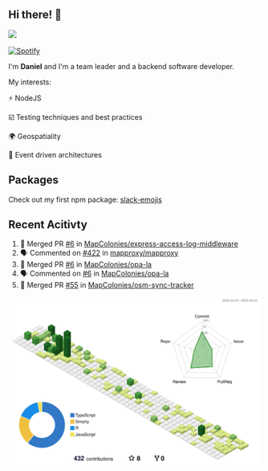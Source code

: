 ## Hi there! 👋

<p>
  <img src="https://github-readme-stats.vercel.app/api?username=syncush&theme=tokyonight">
</p>

[![Spotify](https://novatorem-rust.vercel.app/api/spotify)](https://open.spotify.com/user/syncush)

I'm **Daniel** and I'm a team leader and a backend software developer.

My interests:

⚡ NodeJS

☑️ Testing techniques and best practices

🌍 Geospatiality

🧠 Event driven architectures

## Packages
Check out my first npm package: [slack-emojis](https://www.npmjs.com/package/slack-emojis)

## Recent Acitivty
<!--START_SECTION:activity-->
1. 🎉 Merged PR [#6](https://github.com/MapColonies/express-access-log-middleware/pull/6) in [MapColonies/express-access-log-middleware](https://github.com/MapColonies/express-access-log-middleware)
2. 🗣 Commented on [#422](https://github.com/mapproxy/mapproxy/issues/422) in [mapproxy/mapproxy](https://github.com/mapproxy/mapproxy)
3. 🎉 Merged PR [#6](https://github.com/MapColonies/opa-la/pull/6) in [MapColonies/opa-la](https://github.com/MapColonies/opa-la)
4. 🗣 Commented on [#6](https://github.com/MapColonies/opa-la/issues/6) in [MapColonies/opa-la](https://github.com/MapColonies/opa-la)
5. 🎉 Merged PR [#55](https://github.com/MapColonies/osm-sync-tracker/pull/55) in [MapColonies/osm-sync-tracker](https://github.com/MapColonies/osm-sync-tracker)
<!--END_SECTION:activity-->

![contrib](./profile-3d-contrib/profile-green-animate.svg)
